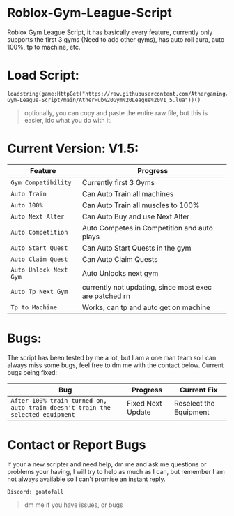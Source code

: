 # Roblox-Gym-League-Script
Roblox Gym League Script, it has basically every feature, currently only supports the first 3 gyms (Need to add other gyms), has auto roll aura, auto 100%, tp to machine, etc. 

# Load Script:
```
loadstring(game:HttpGet("https://raw.githubusercontent.com/Athergaming/Roblox-Gym-League-Script/main/AtherHub%20Gym%20League%20V1_5.lua"))()
```

> optionally, you can copy and paste the entire raw file, but this is easier, idc what you do with it.

# Current Version: V1.5:
| Feature | Progress |
| --- | --- |
| `Gym Compatibility` | Currently first 3 Gyms |
| `Auto Train` | Can Auto Train all machines |
| `Auto 100%` | Can Auto Train all muscles to 100% |
| `Auto Next Alter` | Can Auto Buy and use Next Alter |
| `Auto Competition` | Auto Competes in Competition and auto plays |
| `Auto Start Quest` | Can Auto Start Quests in the gym |
| `Auto Claim Quest` | Can Auto Claim Quests |
| `Auto Unlock Next Gym` | Auto Unlocks next gym |
| `Auto Tp Next Gym` | currently not updating, since most exec are patched rn |
| `Tp to Machine` | Works, can tp and auto get on machine |

# Bugs:
The script has been tested by me a lot, but I am a one man team so I can always miss some bugs, feel free to dm me with the contact below.
Current bugs being fixed:

| Bug | Progress | Current Fix |
| --- | --- | --- |
| `After 100% train turned on, auto train doesn't train the selected equipment` | Fixed Next Update | Reselect the Equipment |

# Contact or Report Bugs
If your a new scripter and need help, dm me and ask me questions or problems your having, I will try to help as much as I can, but remember I am not always available so I can't promise an instant reply.

``Discord: goatofall``
> dm me if you have issues, or bugs

